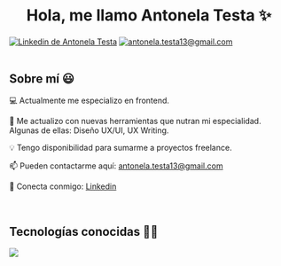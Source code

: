 <h1 align="center">Hola, me llamo Antonela Testa ✨ </h1>

<div align="left">
  <a href="https://linkedin.com/in/antonela-testa" target="blank"><img align="center" src="https://img.shields.io/badge/LinkedIn-0077B5?style=for-the-badge&logo=linkedin&logoColor=white" alt="Linkedin de Antonela Testa"/></a>
  <a href = "mailto:antonela.testa13@gmail.com" target="blank"><img align="center" src="https://img.shields.io/badge/Gmail-D14836?style=for-the-badge&logo=gmail&logoColor=white" alt="antonela.testa13@gmail.com"/></a>
</div>

<br>
<h2>Sobre mí 😃</h2>
<!--Intro start-->
<div align="left">
  <p>💻 Actualmente me especializo en frontend.</p>
  <p>🚀 Me actualizo con nuevas herramientas que nutran mi especialidad. Algunas de ellas: Diseño UX/UI, UX Writing.</p>
  <p>💡 Tengo disponibilidad para sumarme a proyectos freelance.</p>
  <p>📫 Pueden contactarme aquí: <a href = "mailto:antonela.testa13@gmail.com" target="blank">antonela.testa13@gmail.com</a></p>
  <p>🤝 Conecta conmigo: <a href = "[mailto:antonela.testa13@gmail.com](https://linkedin.com/in/antonela-testa)" target="blank">Linkedin</a></p>
</div>
<!--Intro end-->

<br>
<h2 >Tecnologías conocidas 👩‍💻</h2>
<!--tech stack icons-->
<div align="left">
  <a href="https://skillicons.dev">
    <img src="https://skillicons.dev/icons?i=html,css,bootstrap,tailwind,js,php,nodejs,py,laravel,mysql,git,github,gitlab,docker,vscode,linux,ai,ps,figma&perline=12" />
  </a>
</div>
<!-- fin tech stack icons -->
